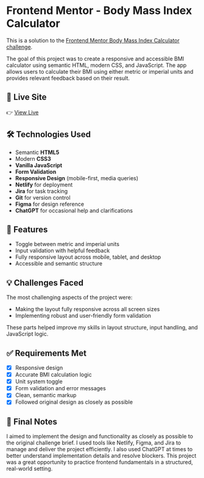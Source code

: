 # Frontend Mentor - Body Mass Index Calculator

This is a solution to the [Frontend Mentor Body Mass Index Calculator challenge](https://www.frontendmentor.io/challenges/body-mass-index-calculator-brrBkfSz1T).

The goal of this project was to create a responsive and accessible BMI calculator using semantic HTML, modern CSS, and JavaScript. The app allows users to calculate their BMI using either metric or imperial units and provides relevant feedback based on their result.

## 🚀 Live Site

👉 [View Live](https://bmi-calculator-xtralvl.netlify.app/) 

## 🛠️ Technologies Used

- Semantic **HTML5**
- Modern **CSS3**
- **Vanilla JavaScript**
- **Form Validation**
- **Responsive Design** (mobile-first, media queries)
- **Netlify** for deployment
- **Jira** for task tracking
- **Git** for version control
- **Figma** for design reference
- **ChatGPT** for occasional help and clarifications

## 📱 Features

- Toggle between metric and imperial units
- Input validation with helpful feedback
- Fully responsive layout across mobile, tablet, and desktop
- Accessible and semantic structure

## 💡 Challenges Faced

The most challenging aspects of the project were:
- Making the layout fully responsive across all screen sizes
- Implementing robust and user-friendly form validation

These parts helped improve my skills in layout structure, input handling, and JavaScript logic.


## ✅ Requirements Met

- [x] Responsive design
- [x] Accurate BMI calculation logic
- [x] Unit system toggle
- [x] Form validation and error messages
- [x] Clean, semantic markup
- [x] Followed original design as closely as possible

## 📌 Final Notes

I aimed to implement the design and functionality as closely as possible to the original challenge brief. I used tools like Netlify, Figma, and Jira to manage and deliver the project efficiently. I also used ChatGPT at times to better understand implementation details and resolve blockers. This project was a great opportunity to practice frontend fundamentals in a structured, real-world setting.


